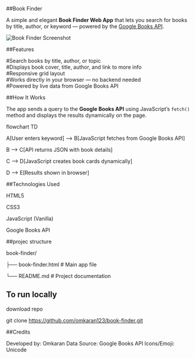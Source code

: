 ##Book Finder

A simple and elegant **Book Finder Web App** that lets you search for books by title, author, or keyword — powered by the [Google Books API](https://developers.google.com/books/).

![Book Finder Screenshot](https://via.placeholder.com/800x400?text=Book+Finder+Preview)

##Features

 #Search books by title, author, or topic  
 #Displays book cover, title, author, and link to more info  
 #Responsive grid layout  
 #Works directly in your browser — no backend needed  
#Powered by live data from Google Books API  

##How It Works

The app sends a query to the **Google Books API** using JavaScript’s `fetch()` method and displays the results dynamically on the page.

flowchart TD

A[User enters keyword] --> B[JavaScript fetches from Google Books API]

B --> C[API returns JSON with book details]

C --> D[JavaScript creates book cards dynamically]

D --> E[Results shown in browser]

##Technologies Used

HTML5

CSS3

JavaScript (Vanilla)

Google Books API

##projec structure

book-finder/

├── book-finder.html   # Main app file

└── README.md          # Project documentation

## To run locally

download repo

git clone https://github.com/omkaran123/book-finder.git

##Credits

Developed by: Omkaran
Data Source: Google Books API
Icons/Emoji: Unicode
